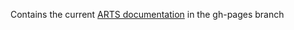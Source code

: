 Contains the current [ARTS documentation](https://atmtools.github.io/arts-docs-master/) in the gh-pages branch

